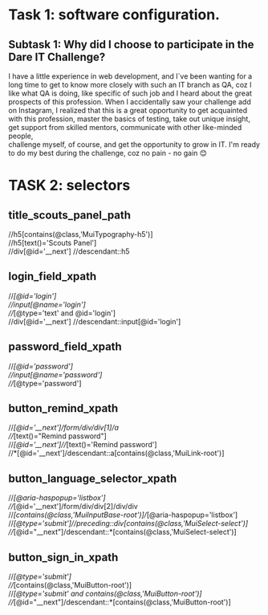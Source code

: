 # Task 1: software configuration.
## Subtask 1: Why did I choose to participate in the Dare IT Challenge?

I have a little experience in web development, 
and I`ve been wanting for a long time to get to know more closely with such an IT branch as QA, 
coz I like what QA is doing, like specific of such job and I heard about the great prospects of this profession. 
When I accidentally saw your challenge add on Instagram, 
I realized that this is a great opportunity to get acquainted with this profession, 
master the basics of testing, take out unique insight, get support from skilled mentors, 
communicate with other like-minded people,  
challenge myself, of course, and get the opportunity to grow in IT. 
I'm ready to do my best during the challenge, coz no pain - no gain 	:blush:

# TASK 2: selectors 

## title_scouts_panel_path
//h5[contains(@class,'MuiTypography-h5')] <br />
//h5[text()='Scouts Panel'] <br />
//div[@id='__next'] //descendant::h5

## login_field_xpath
//*[@id='login'] <br />
//input[@name='login'] <br />
//*[@type='text' and @id='login'] <br />
//div[@id='__next'] //descendant::input[@id='login']

## password_field_xpath
//*[@id='password'] <br />
//input[@name='password'] <br />
//*[@type='password']

## button_remind_xpath
//*[@id='__next']/form/div/div[1]/a <br />
//*[text()="Remind password"] <br />
//*[@id='__next']//*[text()='Remind password'] <br />
//*[@id='__next']/descendant::a[contains(@class,'MuiLink-root')]

## button_language_selector_xpath
//*[@aria-haspopup='listbox'] <br />
//*[@id='__next']/form/div/div[2]/div/div <br />
//*[contains(@class,'MuiInputBase-root')]/*[@aria-haspopup='listbox'] <br />
//*[@type='submit']//preceding::div[contains(@class,'MuiSelect-select')] <br />
//*[@id="__next"]/descendant::*[contains(@class,'MuiSelect-select')]

## button_sign_in_xpath
//*[@type='submit'] <br />
//*[contains(@class,'MuiButton-root')] <br />
//*[@type='submit' and contains(@class,'MuiButton-root')] <br />
//*[@id="__next"]/descendant::*[contains(@class,'MuiButton-root')]









